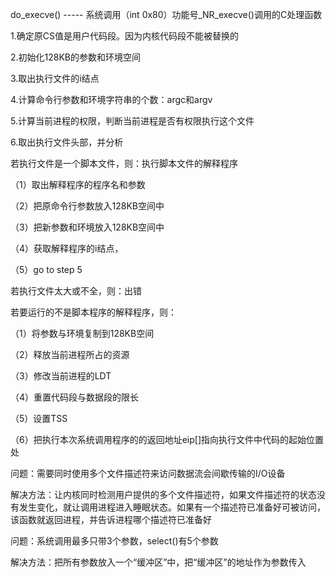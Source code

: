 do_execve() ----- 系统调用（int 0x80）功能号_NR_execve()调用的C处理函数

1.确定原CS值是用户代码段。因为内核代码段不能被替换的

2.初始化128KB的参数和环境空间

3.取出执行文件的i结点

4.计算命令行参数和环境字符串的个数：argc和argv

5.计算当前进程的权限，判断当前进程是否有权限执行这个文件

6.取出执行文件头部，并分析

若执行文件是一个脚本文件，则：执行脚本文件的解释程序

（1）取出解释程序的程序名和参数

（2）把原命令行参数放入128KB空间中

（3）把新参数和环境放入128KB空间中

（4）获取解释程序的i结点，

（5）go to step 5

若执行文件太大或不全，则：出错

若要运行的不是脚本程序的解释程序，则：

（1）将参数与环境复制到128KB空间

（2）释放当前进程所占的资源

（3）修改当前进程的LDT

（4）重置代码段与数据段的限长

（5）设置TSS

（6）把执行本次系统调用程序的的返回地址eip[]指向执行文件中代码的起始位置处


问题：需要同时使用多个文件描述符来访问数据流会间歇传输的I/O设备

解决方法：让内核同时检测用户提供的多个文件描述符，如果文件描述符的状态没有发生变化，就让调用进程进入睡眠状态。如果有一个描述符已准备好可被访问，该函数就返回进程，并告诉进程哪个描述符已准备好


问题：系统调用最多只带3个参数，select()有5个参数

解决方法：把所有参数放入一个“缓冲区”中，把“缓冲区”的地址作为参数传入